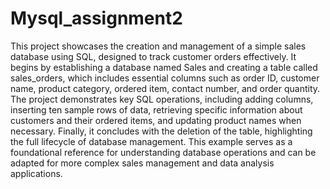 # Mysql_assignment2
This project showcases the creation and management of a simple sales database using SQL, designed to track customer orders effectively. It begins by establishing a database named Sales and creating a table called sales_orders, which includes essential columns such as order ID, customer name, product category, ordered item, contact number, and order quantity. The project demonstrates key SQL operations, including adding columns, inserting ten sample rows of data, retrieving specific information about customers and their ordered items, and updating product names when necessary. Finally, it concludes with the deletion of the table, highlighting the full lifecycle of database management. This example serves as a foundational reference for understanding database operations and can be adapted for more complex sales management and data analysis applications.
